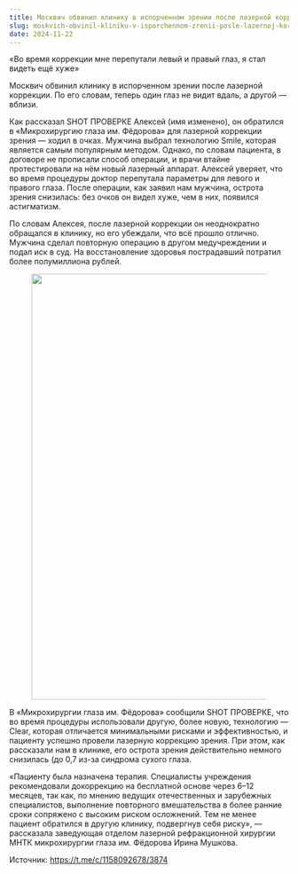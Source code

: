 ```yaml
---
title: Москвич обвинил клинику в испорченном зрении после лазерной коррекции
slug: moskvich-obvinil-kliniku-v-isporchennom-zrenii-posle-lazernoj-korrekczii
date: 2024-11-22
---
```

«Во время коррекции мне перепутали левый и правый глаз, я стал видеть ещё хуже»

Москвич обвинил клинику в испорченном зрении после лазерной коррекции. По его словам, теперь один глаз не видит вдаль, а другой — вблизи.

Как рассказал SHOT ПРОВЕРКЕ Алексей (имя изменено), он обратился в «Микрохирургию глаза им. Фёдорова» для лазерной коррекции зрения — ходил в очках. Мужчина выбрал технологию Smile, которая является самым популярным методом. Однако, по словам пациента, в договоре не прописали способ операции, и врачи втайне протестировали на нём новый лазерный аппарат. Алексей уверяет, что во время процедуры доктор перепутала параметры для левого и правого глаза. После операции, как заявил нам мужчина, острота зрения снизилась: без очков он видел хуже, чем в них, появился астигматизм.

По словам Алексея, после лазерной коррекции он неоднократно обращался в клинику, но его убеждали, что всё прошло отлично. Мужчина сделал повторную операцию в другом медучреждении и подал иск в суд. На восстановление здоровья пострадавший потратил более полумиллиона рублей.<figure class="wp-block-image aligncenter size-full">

<img loading="lazy" decoding="async" width="1024" height="768" src="https://korrektsiya-zreniya.net/wp-content/uploads/2024/11/photo_2024-11-22_09-03-24.jpg" alt="" class="wp-image-675" srcset="https://korrektsiya-zreniya.net/wp-content/uploads/2024/11/photo_2024-11-22_09-03-24.jpg 1024w, https://korrektsiya-zreniya.net/wp-content/uploads/2024/11/photo_2024-11-22_09-03-24-300x225.jpg 300w, https://korrektsiya-zreniya.net/wp-content/uploads/2024/11/photo_2024-11-22_09-03-24-768x576.jpg 768w" sizes="auto, (max-width: 1024px) 100vw, 1024px" /> </figure> 

В «Микрохирургии глаза им. Фёдорова» сообщили SHOT ПРОВЕРКЕ, что во время процедуры использовали другую, более новую, технологию — Clear, которая отличается минимальными рисками и эффективностью, и пациенту успешно провели лазерную коррекцию зрения. При этом, как рассказали нам в клинике, его острота зрения действительно немного снизилась (до 0,7 из-за синдрома сухого глаза.

«Пациенту была назначена терапия. Специалисты учреждения рекомендовали докоррекцию на бесплатной основе через 6–12 месяцев, так как, по мнению ведущих отечественных и зарубежных специалистов, выполнение повторного вмешательства в более ранние сроки сопряжено с высоким риском осложнений. Тем не менее пациент обратился в другую клинику, подвергнув себя риску», — рассказала заведующая отделом лазерной рефракционной хирургии МНТК микрохирургии глаза им. Фёдорова Ирина Мушкова.

Источник: <https://t.me/c/1158092678/3874>